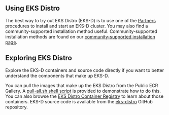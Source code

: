 ## Using EKS Distro 

The best way to try out EKS Distro (EKS-D) is to use one of the
[Partners](../users/install/partners.md) procedures to install and start an EKS-D cluster.
You may also find a community-supported installation method useful. Community-supported 
installation methods are found on our
[community-supported installation page](../users/install/index.md).

## Exploring EKS Distro

Explore the EKS-D containers and source code directly if you want to better
understand the components that make up EKS-D.

You can pull the images that make up the EKS Distro from the Public ECR Gallery.
A [pull-all.sh shell
script](https://github.com/aws/eks-distro/blob/main/development/pull-all.sh) is
provided to demonstrate how to do this. You can also browse the 
[EKS Distro Container Registry](https://gallery.ecr.aws/eks-distro) to learn
about those containers. EKS-D source code is available from the
[eks-distro](https://github.com/aws/eks-distro) GitHub repository.
